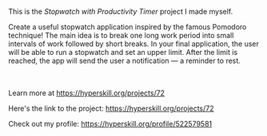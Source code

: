 This is the *Stopwatch with Productivity Timer* project I made myself.


<p>Create a useful stopwatch application inspired by the famous Pomodoro technique! The main idea is to break one long work period into small intervals of work followed by short breaks. In your final application, the user will be able to run a stopwatch and set an upper limit. After the limit is reached, the app will send the user a notification — a reminder to rest.</p><br/><br/>Learn more at <a href="https://hyperskill.org/projects/72?utm_source=ide&utm_medium=ide&utm_campaign=ide&utm_content=project-card">https://hyperskill.org/projects/72</a>

Here's the link to the project: https://hyperskill.org/projects/72

Check out my profile: https://hyperskill.org/profile/522579581